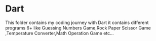 # Dart
This folder contains my coding journey with Dart it contains different programs 6+ like Guessing Numbers Game,Rock Paper Scissor Game ,Temperature Converter,Math Operation Game etc...
